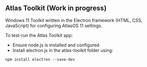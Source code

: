 ## Atlas Toolkit (Work in progress)
Windows 11 Toolkit written in the Electron framework (HTML, CSS, JavaScript) for configuring AtlasOS 11 settings.

To test-run the Atlas Toolkit app:
* Ensure node.js is installed and configured
* Install electron.js in the atlas-toolkit folder using:
```
npm install electron --save-dev
```
